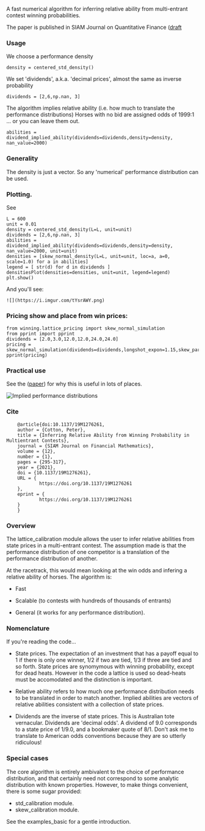 
A fast numerical algorithm for inferring relative ability from multi-entrant contest winning probabilities. 

The paper is published in SIAM Journal on Quantitative Finance ([draft](https://github.com/microprediction/winning/blob/main/docs/Horse_Race_Problem__SIAM_updated.pdf)
 

### Usage

We choose a performance density

    density = centered_std_density()

We set 'dividends', a.k.a. 'decimal prices', almost the same as inverse probability

    dividends = [2,6,np.nan, 3]

The algorithm implies relative ability (i.e. how much to translate the performance distributions)
Horses with no bid are assigned odds of 1999:1 ... or you can leave them out.

    abilities = dividend_implied_ability(dividends=dividends,density=density, nan_value=2000)

### Generality

The density is just a vector. So any 'numerical' performance distribution can be used. 

### Plotting. 

See 

    L = 600
    unit = 0.01
    density = centered_std_density(L=L, unit=unit)
    dividends = [2,6,np.nan, 3]
    abilities = dividend_implied_ability(dividends=dividends,density=density, nan_value=2000, unit=unit)
    densities = [skew_normal_density(L=L, unit=unit, loc=a, a=0, scale=1.0) for a in abilities]
    legend = [ str(d) for d in dividends ]
    densitiesPlot(densities=densities, unit=unit, legend=legend)
    plt.show()
    
And you'll see:

    ![](https://i.imgur.com/tYsrAWY.png)

### Pricing show and place from win prices:

    from winning.lattice_pricing import skew_normal_simulation
    from pprint import pprint
    dividends = [2.0,3.0,12.0,12.0,24.0,24.0]
    pricing = skew_normal_simulation(dividends=dividends,longshot_expon=1.15,skew_parameter=1.0,nSamples=1000)
    pprint(pricing)

### Practical use

See the  ([paper](https://github.com/microprediction/winning/blob/main/docs/Horse_Race_Problem__SIAM_.pdf)) for why this is useful in lots of places.

![](https://i.imgur.com/tYsrAWY.png "Implied performance distributions")


### Cite

    
        @article{doi:10.1137/19M1276261,
        author = {Cotton, Peter},
        title = {Inferring Relative Ability from Winning Probability in Multientrant Contests},
        journal = {SIAM Journal on Financial Mathematics},
        volume = {12},
        number = {1},
        pages = {295-317},
        year = {2021},
        doi = {10.1137/19M1276261},
        URL = { 
                https://doi.org/10.1137/19M1276261
        },
        eprint = { 
                https://doi.org/10.1137/19M1276261
        }
        }

### Overview 

The lattice_calibration module allows the user to infer relative abilities from state prices in a multi-entrant contest. The assumption
made is that the performance distribution of one competitor is a translation of the performance distribution of another. 

At the racetrack, this would mean looking at the win odds and infering a relative ability of horses. The algorithm is:

- Fast 

- Scalable (to contests with hundreds of thousands of entrants)

- General (it works for any performance distribution). 


### Nomenclature 

If you're reading the code...

- State prices. The expectation of an investment that has a payoff equal to 1 if there is only one winner, 1/2 if two are tied, 1/3 if three are tied and so forth. State prices are synomymous with winning probability, except for dead heats. However in the code a lattice is used so dead-heats must be accomodated and the distinction is important. 

- Relative ability refers to how much one performance distribution needs to be 
translated in order to match another. Implied abilities are vectors of relative abilities consistent with a collection of state prices.

- Dividends are the inverse of state prices. This is Australian tote vernacular. Dividends are 'decimal odds'. A dividend of 9.0 corresponds to a state price of 1/9.0, and a bookmaker quote of 8/1. Don't ask me to translate to American odds conventions because they are so utterly ridiculous!      


### Special cases

The core algorithm is entirely ambivalent to the choice of performance distribution, and that certainly need not correspond to some analytic distribution with known properties. However, to make things convenient, there is some sugar provided:

- std_calibration module. 
- skew_calibration module.  

See the examples_basic for a gentle introduction. 
